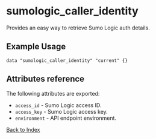 # sumologic_caller_identity
Provides an easy way to retrieve Sumo Logic auth details.


## Example Usage
```hcl
data "sumologic_caller_identity" "current" {}
```


## Attributes reference
The following attributes are exported:
- `access_id` - Sumo Logic access ID.
- `access_key` - Sumo Logic access key.
- `environment` - API endpoint environment.

[Back to Index][0]

[0]: ../README.md

